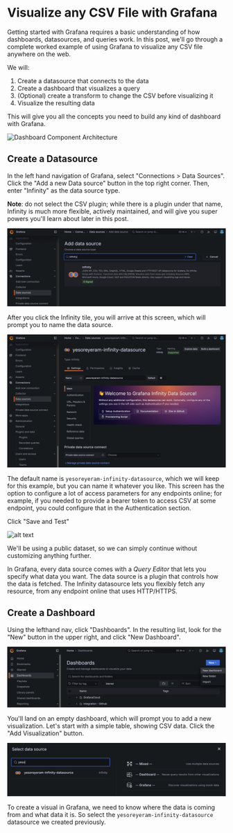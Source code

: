 # Visualize any CSV File with Grafana

Getting started with Grafana requires a basic understanding of how dashboards, datasources, and queries work.  In
this post, we'll go through a complete worked example of using Grafana to visualize any CSV file anywhere on the web.

We will:

1. Create a datasource that connects to the data
2. Create a dashboard that visualizes a query
3. (Optional) create a transform to change the CSV before visualizing it
4. Visualize the resulting data

This will give you all the concepts you need to build any kind of dashboard with Grafana.

![Dashboard Component Architecture](https://grafana.com/media/docs/grafana/dashboards-overview/dashboard-component-architecture.png)

## Create a Datasource

In the left hand navigation of Grafana, select "Connections > Data Sources".  Click the "Add a new Data source" button
in the top right corner.  Then, enter "Infinity" as the data source type.

**Note**: do not select the CSV plugin; while there is a plugin under that name, Infinity is much more flexible, actively maintained, and will give you super powers you'll learn about later in this post.

![Add Infinity Connection](img/1-add-datasource.png)

After you click the Infinity tile, you will arrive at this screen, which will prompt you to name the data source.

![Name your Datasource](img/2-name-datasource.png)

The default name is `yesoreyeram-infinity-datasource`, which we will keep for this example, but you can name it whatever you like.  This screen has the option to configure a lot of access parameters for any endpoints online; for example, if
you needed to provide a bearer token to access CSV at some endpoint, you could configure that in the Authentication section.

Click "Save and Test"

![alt text](image.png)

We'll be using a public dataset, so we can simply continue without customizing anything further.  

In Grafana, every data source comes with a _Query Editor_ that lets you specify what data you want. The data source is
a plugin that controls how the data is fetched.  The Infinity datasource lets you flexibly fetch any resource, from any
endpoint online that uses HTTP/HTTPS.

## Create a Dashboard

Using the lefthand nav, click "Dashboards".  In the resulting list, look for the "New" button in the upper right, and click "New Dashboard".

![Create Dashboard](img/4-create-dashboard.png)

You'll land on an empty dashboard, which will prompt you to add a new visualization.  Let's start with a simple 
table, showing CSV data.  Click the "Add Visualization" button.

![Pick datasource](img/5-pick-datasource.png)

To create a visual in Grafana, we need to know where the data is coming from and what data it is.  So select the 
`yesoreyeram-infinity-datasource` datasource we created previously.

